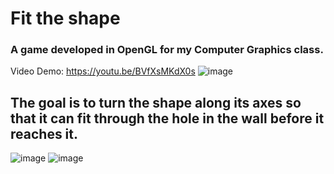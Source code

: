 # Fit the shape
### A game developed in OpenGL for my Computer Graphics class. 


Video Demo: https://youtu.be/BVfXsMKdX0s
![image](https://user-images.githubusercontent.com/53094076/236641494-277dd30f-5ee5-48a5-9ded-65acadd90399.png)
## The goal is to turn the shape along its axes so that it can fit through the hole in the wall before it reaches it.
![image](https://user-images.githubusercontent.com/53094076/236641569-74410764-4ed1-4603-b916-b5abe436a72f.png)
![image](https://user-images.githubusercontent.com/53094076/236641648-814ab345-ce60-4260-9f65-f85f72a6d6aa.png)


